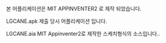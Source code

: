 본 어플리케이션은 MIT APPINVENTER2 로 제작 되었습니다.

LGCANE.apk
제출 당시 어플리케이션 입니다.

LGCANE.aia
MIT Appinventer2로 제작한 스케치형식의 소스입니다..
